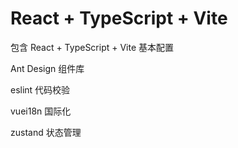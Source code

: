 # React + TypeScript + Vite

包含 React + TypeScript + Vite 基本配置

Ant Design 组件库

eslint 代码校验

vuei18n 国际化

zustand 状态管理
